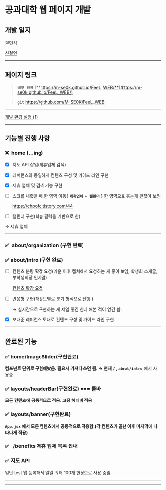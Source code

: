 # 공과대학 웹 페이지 개발

## 개발 일지

[권민석](https://www.notion.so/22fed78e319f80dbb0e9d9e4a57bd821?pvs=21)

[신철언](https://www.notion.so/22fed78e319f80a78ce3d69e5c5ea751?pvs=21)

---

## 페이지 링크

> **`배포 링크`** [**https://m-se0k.github.io/FeeL_WEB/**](https://m-se0k.github.io/FeeL_WEB/)
> 

> **`git`** https://github.com/M-SE0K/FeeL_WEB
> 

---

[개발 환경 설정 (1)](https://www.notion.so/1-26aed78e319f80d7be37db4f1f94e162?pvs=21)

---

## 기능별 진행 사항

### ❌  **home** (…ing)

- [x]  지도 API 삽입(제휴업체 검색)
- [x]  레퍼런스와 동일하게 컨텐츠 구성 및 가이드 라인 구현
- [x]  제휴 업체 및 검색 기능 구현
- [ ]  스크롤 내렸을 때 한 영역 이동{ **`제휴업체 + 캘린더`** } 한 영역으로 묶는게 괜찮아 보임
    
    https://chpofo.tistory.com/44
    
- [ ]  캘린더 구현(학습 필력을 기반으로 한)

→ 제휴 업체 

---

### ✅  about/**organization** (**구현 완료**)

### ✅ about/intro (구현 완료)

- [ ]  컨텐츠 분량 확장 요청(키운 이후 캡쳐해서 요청하는 게 좋아 보임, 학생회 소개글, 부학생회장 인사말)
    
    [컨텐츠 확장 요청](https://www.notion.so/26fed78e319f80afb145ced688a32cbc?pvs=21)
    
- [ ]  반응형 구현(해상도별로 분기 형식으로 진행.)
    
    → 실시간으로 구현하는 게 제일 좋긴 한데 해본 적이 없긴 함.
    
- [x]  보내준 레퍼런스 토대로 컨텐츠 구성 및 가이드 라인 구현

---

## 완료된 기능

### ✅ home/imageSlider(구현완료)

**컴포넌트 단위로 구현해놨음. 필요시 가져다 쓰면 됨. → 현재 `/` , `about/intro`** 에서 사용중

### ✅ layouts/headerBar(구현완료) === 툴바

**모든 컨텐츠에 공통적으로 적용. 고정 헤더바 적용**

### ✅ layouts/banner(구현완료)

**`App.jsx` 에서 모든 컨텐츠에서 공통적으로 적용함.(각 컨텐츠가 끝난 이후 마지막에 나타나게 적용)**

### ✅   /benefits 제휴 업체 목록 안내

### ✅ 지도 API

일단 test 앱 등록해서 일일 쿼터 100개 한정으로 사용 중임

---

---